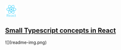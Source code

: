 <a href="https://reactjs.org/" target="_blank"> <img src="https://raw.githubusercontent.com/devicons/devicon/master/icons/react/react-original-wordmark.svg" alt="react" width="40" height="40"/> </a>
<h2><a href="#" target="_blank">Small Typescript concepts in React</a></h2>
![](readme-img.png)

